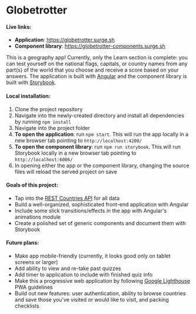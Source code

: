 # Globetrotter

#### Live links:

- **Application**: https://globetrotter.surge.sh
- **Component library**: https://globetrotter-components.surge.sh

This is a geography app! Currently, only the Learn section is complete: you can test yourself on the national flags, capitals, or country names from any part(s) of the world that you choose and receive a score based on your answers. The application is built with [Angular](https://angular.io/) and the component library is built with [Storybook](https://storybook.js.org/).

#### Local installation:

1. Clone the project repository
1. Navigate into the newly-created directory and install all dependencies by running `npm install`
1. Navigate into the project folder
1. **To open the application**: run `npm start`. This will run the app locally in a new browser tab pointing to `http://localhost:4200/`
1. **To open the component library**: run `npm run storybook`. This will run Storybook locally in a new browser tab pointing to `http://localhost:6006/`
1. In opening either the app or the component library, changing the source files will reload the served project on save

#### Goals of this project:

- Tap into the [REST Countries API](https://restcountries.eu) for all data
- Build a well-organized, sophisticated front-end application with Angular
- Include some slick transitions/effects in the app with Angular's animations module
- Create a polished set of generic components and document them with Storybook

#### Future plans:

- Make app mobile-friendly (currently, it looks good only on tablet screens or larger)
- Add ability to view and re-take past quizzes
- Add timer to application to include with finished quiz info
- Make this a progressive web application by following [Google Lighthouse](https://developers.google.com/web/tools/lighthouse/) PWA guidelines
- Build out new features: user authentication, ability to browse countries and save those you've visited or would like to visit, and packing checklists
